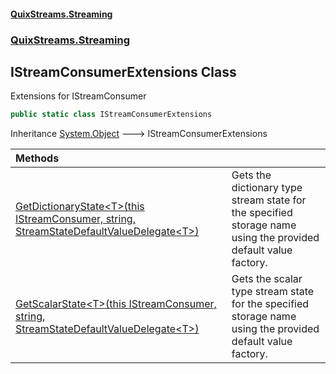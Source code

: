 #### [QuixStreams.Streaming](index.md 'index')
### [QuixStreams.Streaming](QuixStreams.Streaming.md 'QuixStreams.Streaming')

## IStreamConsumerExtensions Class

Extensions for IStreamConsumer

```csharp
public static class IStreamConsumerExtensions
```

Inheritance [System.Object](https://docs.microsoft.com/en-us/dotnet/api/System.Object 'System.Object') &#129106; IStreamConsumerExtensions

| Methods | |
| :--- | :--- |
| [GetDictionaryState&lt;T&gt;(this IStreamConsumer, string, StreamStateDefaultValueDelegate&lt;T&gt;)](IStreamConsumerExtensions.GetDictionaryState_T_(thisIStreamConsumer,string,StreamStateDefaultValueDelegate_T_).md 'QuixStreams.Streaming.IStreamConsumerExtensions.GetDictionaryState<T>(this QuixStreams.Streaming.IStreamConsumer, string, QuixStreams.Streaming.States.StreamStateDefaultValueDelegate<T>)') | Gets the dictionary type stream state for the specified storage name using the provided default value factory. |
| [GetScalarState&lt;T&gt;(this IStreamConsumer, string, StreamStateDefaultValueDelegate&lt;T&gt;)](IStreamConsumerExtensions.GetScalarState_T_(thisIStreamConsumer,string,StreamStateDefaultValueDelegate_T_).md 'QuixStreams.Streaming.IStreamConsumerExtensions.GetScalarState<T>(this QuixStreams.Streaming.IStreamConsumer, string, QuixStreams.Streaming.States.StreamStateDefaultValueDelegate<T>)') | Gets the scalar type stream state for the specified storage name using the provided default value factory. |
